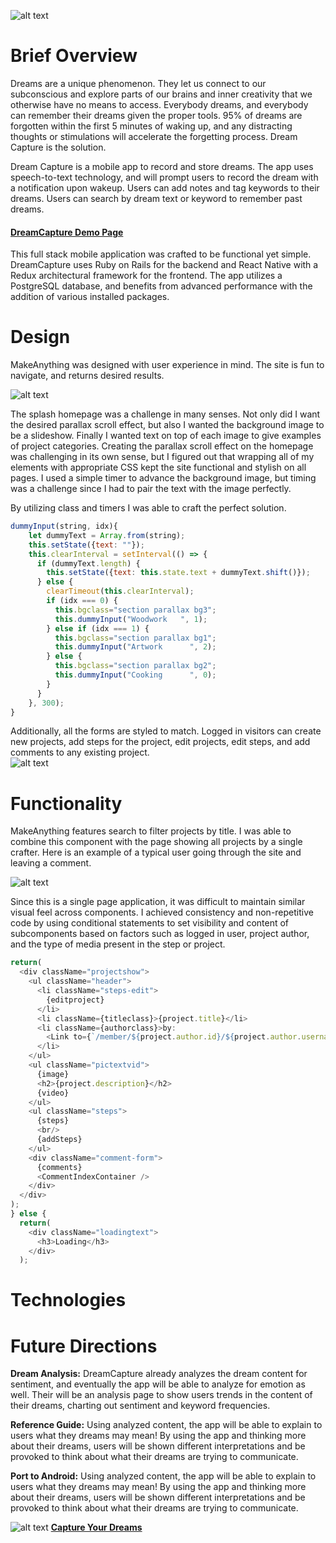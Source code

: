 ![alt text](https://res.cloudinary.com/make-anything/image/upload/c_scale,h_400/v1508102268/DreamCaptureLong_twzq3b.jpg "DreamCapture Logo")


Brief Overview
==

Dreams are a unique phenomenon. They let us connect to our subconscious and explore parts of our brains and inner creativity that we otherwise have no means to access. Everybody dreams, and everybody can remember their dreams given the proper tools. 95% of dreams are forgotten within the first 5 minutes of waking up, and any distracting thoughts or stimulations will accelerate the forgetting process. Dream Capture is the solution.

Dream Capture is a mobile app to record and store dreams.  The app uses speech-to-text technology, and will prompt users to record the dream with a notification upon wakeup. Users can add notes and tag keywords to their dreams. Users can search by dream text or keyword to remember past dreams.  
####   [DreamCapture Demo Page](http://www.dream-capture.com "DreamCapture Demo Page")


This full stack mobile application was crafted to be functional yet simple.  DreamCapture uses Ruby on Rails for the backend and React Native with a Redux architectural framework for the frontend.  The app utilizes a PostgreSQL database, and benefits from advanced performance with the addition of various installed packages.

Design
==

MakeAnything was designed with user experience in mind.  The site is fun to navigate, and returns desired results.

![alt text](https://res.cloudinary.com/make-anything/image/upload/c_scale,h_540/v1506715231/Screen_Shot_2017-09-29_at_12.59.51_PM_byuxgc.png "Splash Page")

The splash homepage was a challenge in many senses.  Not only did I want the desired parallax scroll effect, but also I wanted the background image to be a slideshow.  Finally I wanted text on top of each image to give examples of project categories.  Creating the parallax scroll effect on the homepage was challenging in its own sense, but I figured out that wrapping all of my elements with appropriate CSS kept the site functional and stylish on all pages.    I used a simple timer to advance the background image, but timing was a challenge since I had to pair the text with the image perfectly.  

By utilizing class and timers I was able to craft the perfect solution.  

```javascript
dummyInput(string, idx){
    let dummyText = Array.from(string);
    this.setState({text: ""});
    this.clearInterval = setInterval(() => {
      if (dummyText.length) {
        this.setState({text: this.state.text + dummyText.shift()});
      } else {
        clearTimeout(this.clearInterval);
        if (idx === 0) {
          this.bgclass="section parallax bg3";
          this.dummyInput("Woodwork   ", 1);
        } else if (idx === 1) {
          this.bgclass="section parallax bg1";
          this.dummyInput("Artwork      ", 2);
        } else {
          this.bgclass="section parallax bg2";
          this.dummyInput("Cooking      ", 0);
        }
      }
    }, 300);
}
```
Additionally, all the forms are styled to match.  Logged in visitors can create new projects, add steps for the project, edit projects, edit steps, and add comments to any existing project.  
![alt text](https://res.cloudinary.com/make-anything/image/upload/c_scale,h_540/v1506718182/MakeAnythingFormFeatures_h3dsu6.jpg
"Form Features")

Functionality
==

MakeAnything features search to filter projects by title.  I was able to combine this component with the page showing all projects by a single crafter.  Here is an example of a typical user going through the site and leaving a comment.

![alt text](https://res.cloudinary.com/make-anything/image/upload/v1506721204/giphy_uneqcu.gif
  "Search")

Since this is a single page application, it was difficult to maintain similar visual feel across components.  I achieved consistency and non-repetitive code by using conditional statements to set visibility and content of subcomponents based on factors such as logged in user, project author, and the type of media present in the step or project.
````javascript
return(
  <div className="projectshow">
    <ul className="header">
      <li className="steps-edit">
        {editproject}
      </li>
      <li className={titleclass}>{project.title}</li>
      <li className={authorclass}>by:
        <Link to={`/member/${project.author.id}/${project.author.username}/projects`}>  {project.author.username}</Link>
      </li>
    </ul>
    <ul className="pictextvid">
      {image}
      <h2>{project.description}</h2>
      {video}
    </ul>
    <ul className="steps">
      {steps}
      <br/>
      {addSteps}
    </ul>
    <div className="comment-form">
      {comments}
      <CommentIndexContainer />
    </div>
  </div>
);
} else {
  return(
    <div className="loadingtext">
      <h3>Loading</h3>
    </div>
  );
  ````

Technologies
==

Future Directions
==

**Dream Analysis:**
DreamCapture already analyzes the dream content for sentiment, and eventually the app will be able to analyze for emotion as well.  Their will be an analysis page to show users trends in the content of their dreams, charting out sentiment and keyword frequencies.

**Reference Guide:**
Using analyzed content, the app will be able to explain to users what they dreams may mean!  By using the app and thinking more about their dreams, users will be shown different interpretations and be provoked to think about what their dreams are trying to communicate.

**Port to Android:**
Using analyzed content, the app will be able to explain to users what they dreams may mean!  By using the app and thinking more about their dreams, users will be shown different interpretations and be provoked to think about what their dreams are trying to communicate.

 ![alt text](https://res.cloudinary.com/make-anything/image/upload/c_scale,h_116/v1508103105/DreamFaviconLarge_a45tgh.png
 "DreamCapture Logo") **[Capture Your Dreams](https://www.dream-capture.com "DreamCapture")**
